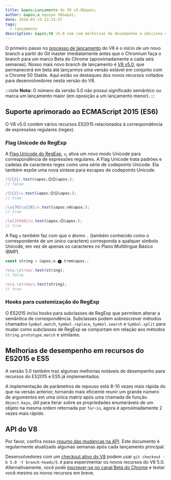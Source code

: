 ```yaml
---
title: &apos;Lançamento do V8 v5.0&apos;
author: &apos;a equipe V8&apos;
date: 2016-03-15 13:33:37
tags:
  - lançamento
description: &apos;V8 v5.0 vem com melhorias de desempenho e adiciona suporte a vários novos recursos de linguagem ES2015.&apos;
---
```

O primeiro passo no [processo de lançamento](/docs/release-process) do V8 é o início de um novo branch a partir do Git master imediatamente antes que o Chromium faça o branch para um marco Beta do Chrome (aproximadamente a cada seis semanas). Nosso mais novo branch de lançamento é [V8 v5.0](https://chromium.googlesource.com/v8/v8.git/+log/branch-heads/5.0), que permanecerá em beta até lançarmos uma versão estável em conjunto com o Chrome 50 Stable. Aqui estão os destaques dos novos recursos voltados para desenvolvedores nesta versão do V8.

<!--truncate-->
:::note
**Nota:** O número da versão 5.0 não possui significado semântico ou marca um lançamento maior (em oposição a um lançamento menor).
:::

## Suporte aprimorado ao ECMAScript 2015 (ES6)

O V8 v5.0 contém vários recursos ES2015 relacionados à correspondência de expressões regulares (regex).

### Flag Unicode do RegExp

A [Flag Unicode do RegExp](https://developer.mozilla.org/en-US/docs/Web/JavaScript/Reference/Global_Objects/RegExp#Parameters), `u`, ativa um novo modo Unicode para correspondência de expressões regulares. A Flag Unicode trata padrões e cadeias de caracteres regex como uma série de codepoints Unicode. Ela também expõe uma nova sintaxe para escapes de codepoints Unicode.

```js
/😊{2}/.test(&apos;😊😊&apos;);
// false

/😊{2}/u.test(&apos;😊😊&apos;);
// true

/\u{76}\u{38}/u.test(&apos;v8&apos;);
// true

/\u{1F60A}/u.test(&apos;😊&apos;);
// true
```

A flag `u` também faz com que o átomo `.` (também conhecido como o correspondente de um único caractere) corresponda a qualquer símbolo Unicode, em vez de apenas os caracteres no Plano Multilíngue Básico (BMP).

```js
const string = &apos;o 🅛 trem&apos;;

/o\s.\strem/.test(string);
// false

/o\s.\strem/u.test(string);
// true
```

### Hooks para customização do RegExp

O ES2015 inclui hooks para subclasses de RegExp que permitem alterar a semântica de correspondência. Subclasses podem sobrescrever métodos chamados `Symbol.match`, `Symbol.replace`, `Symbol.search` e `Symbol.split` para mudar como subclasses de RegExp se comportam em relação aos métodos `String.prototype.match` e similares.

## Melhorias de desempenho em recursos do ES2015 e ES5

A versão 5.0 também traz algumas melhorias notáveis de desempenho para recursos do ES2015 e ES5 já implementados.

A implementação de parâmetros de repouso está 8-10 vezes mais rápida do que na versão anterior, tornando mais eficiente reunir um grande número de argumentos em uma única matriz após uma chamada de função. `Object.keys`, útil para iterar sobre as propriedades enumeráveis de um objeto na mesma ordem retornada por `for`-`in`, agora é aproximadamente 2 vezes mais rápido.

## API do V8

Por favor, confira nosso [resumo das mudanças na API](https://docs.google.com/document/d/1g8JFi8T_oAE_7uAri7Njtig7fKaPDfotU6huOa1alds/edit). Este documento é regularmente atualizado algumas semanas após cada lançamento principal.

Desenvolvedores com um [checkout ativo do V8](https://v8.dev/docs/source-code#using-git) podem usar `git checkout -b 5.0 -t branch-heads/5.0` para experimentar os novos recursos do V8 5.0. Alternativamente, você pode [inscrever-se no canal Beta do Chrome](https://www.google.com/chrome/browser/beta.html) e testar você mesmo os novos recursos em breve.
